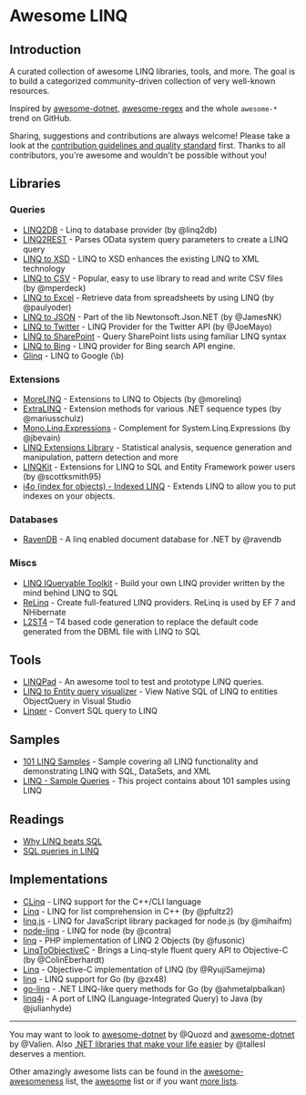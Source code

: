 <!--
  Title: Awesome LINQ
  Description: A curated list of amazingly awesome LINQ resources.
  Author: aloisdg
  -->

# Awesome LINQ

## Introduction

A curated collection of awesome LINQ libraries, tools, and more. The goal is to build a categorized community-driven collection of very well-known resources.

Inspired by [awesome-dotnet](https://github.com/quozd/awesome-dotnet), [awesome-regex](https://github.com/aloisdg/awesome-regex) and the whole `awesome-*` trend on GitHub.

Sharing, suggestions and contributions are always welcome! Please take a look at the [contribution guidelines and quality standard](https://github.com/aloisdg/awesome-linq/blob/master/CONTRIBUTING.md) first. Thanks to all contributors, you're awesome and wouldn't be possible without you!

## Libraries

### Queries

- [LINQ2DB][linq2db] - Linq to database provider (by @linq2db)
- [LINQ2REST][Linq2Rest] - Parses OData system query parameters to create a LINQ query
- [LINQ to XSD][XSD] -  LINQ to XSD enhances the existing LINQ to XML technology
- [LINQ to CSV][CSV] - Popular, easy to use library to read and write CSV files (by @mperdeck)
- [LINQ to Excel][Excel] - Retrieve data from spreadsheets by using LINQ (by @paulyoder)
- [LINQ to JSON][Json] - Part of the lib Newtonsoft.Json.NET (by @JamesNK)
- [LINQ to Twitter][Twitter] - LINQ Provider for the Twitter API (by @JoeMayo)
- [LINQ to SharePoint][SP] - Query SharePoint lists using familiar LINQ syntax
- [LINQ to Bing][Bing] - LINQ provider for Bing search API engine.
- [Glinq][Google] - LINQ to Google (\b)

[Google]: http://www.codeplex.com/glinq
[Bing]: https://linqtobing.codeplex.com
[XSD]: http://linqtoxsd.codeplex.com
[Json]: http://james.newtonking.com/json/help/html/LINQtoJSON.htm
[Excel]: https://github.com/paulyoder/LinqToExcel
[CSV]: https://github.com/mperdeck/LINQtoCSV
[Twitter]: https://github.com/JoeMayo/LinqToTwitter
[SP]: http://linqtosharepoint.codeplex.com
[Linq2Rest]: https://linq2rest.codeplex.com
[linq2db]: https://github.com/linq2db/linq2db

### Extensions

- [MoreLINQ](https://github.com/morelinq/MoreLINQ) - Extensions to LINQ to Objects  (by @morelinq)
- [ExtraLINQ](https://github.com/mariusschulz/ExtraLINQ) - Extension methods for various .NET sequence types (by @mariusschulz)
- [Mono.Linq.Expressions](https://github.com/jbevain/mono.linq.expressions) - Complement for System.Linq.Expressions (by @jbevain)
- [LINQ Extensions Library](https://linqlib.codeplex.com) - Statistical analysis, sequence generation and manipulation, pattern detection and more
- [LINQKit](https://github.com/scottksmith95/LINQKit) - Extensions for LINQ to SQL and Entity Framework power users (by @scottksmith95)
- [i4o (index for objects) - Indexed LINQ](http://i4o.codeplex.com) - Extends LINQ to allow you to put indexes on your objects.

### Databases

- [RavenDB](https://github.com/ravendb/ravendb) - A linq enabled document database for .NET by @ravendb

### Miscs

- [LINQ IQueryable Toolkit][IQueryableToolkit] - Build your own LINQ provider written by the mind behind LINQ to SQL
- [ReLinq][relinq] - Create full-featured LINQ providers. ReLinq is used by EF 7 and NHibernate
- [L2ST4][L2ST4] – T4 based code generation to replace the default code generated from the DBML file with LINQ to SQL

[IQueryableToolkit]: http://iqtoolkit.codeplex.com
[relinq]: http://relinq.codeplex.com
[L2ST4]: http://l2st4.codeplex.com

## Tools

- [LINQPad][LINQPad] - An awesome tool to test and prototype LINQ queries. 
- [LINQ to Entity query visualizer][Visu] - View Native SQL of LINQ to entities ObjectQuery in Visual Studio 
- [Linqer][Linqer] - Convert SQL query to LINQ

[LINQPad]: http://www.linqpad.net
[Linqer]: http://sqltolinq.com
[Visu]: https://visualstudiogallery.msdn.microsoft.com/99468ece-689b-481c-868c-19e00e0a4e69/

## Samples

- [101 LINQ Samples][101Samples] - Sample covering all LINQ functionality and demonstrating LINQ with SQL, DataSets, and XML
- [LINQ - Sample Queries][SampleQueries] - This project contains about 101 samples using LINQ

[101Samples]: https://code.msdn.microsoft.com/101-LINQ-Samples-3fb9811b
[SampleQueries]: https://code.msdn.microsoft.com/LINQ-Sample-Queries-13a42a54

## Readings

- [Why LINQ beats SQL](https://www.linqpad.net/WhyLINQBeatsSQL.aspx)
- [SQL queries in LINQ](http://www.codeducky.org/sql-queries-in-linq/)


## Implementations

- [CLinq](https://linqextensions.codeplex.com/) - LINQ support for the C++/CLI language
- [Linq](https://github.com/pfultz2/Linq) - LINQ for list comprehension in C++ (by @pfultz2)
- [linq.js](https://github.com/mihaifm/linq) - LINQ for JavaScript library packaged for node.js (by @mihaifm)
- [node-linq](https://github.com/contra/node-linq) - LINQ for node (by @contra)
- [linq](https://github.com/fusonic/linq) - PHP implementation of LINQ 2 Objects (by @fusonic)
- [LinqToObjectiveC](https://github.com/ColinEberhardt/LinqToObjectiveC) - Brings a Linq-style fluent query API to Objective-C (by @ColinEberhardt)
- [Linq](https://github.com/RyujiSamejima/Linq) - Objective-C implementation of LINQ (by @RyujiSamejima)
- [linq](https://github.com/zx48/linq) - LINQ support for Go (by @zx48)
- [go-linq](https://github.com/ahmetalpbalkan/go-linq) - .NET LINQ-like query methods for Go (by @ahmetalpbalkan)
- [linq4j](https://github.com/julianhyde/linq4j) - A port of LINQ (Language-Integrated Query) to Java (by @julianhyde)

---

You may want to look to [awesome-dotnet](https://github.com/quozd/awesome-dotnet) by @Quozd and [awesome-dotnet](https://github.com/Valien/awesome-dotnet) by @Valien. Also [.NET libraries that make your life easier](https://github.com/tallesl/.NET-libraries-that-make-your-life-easier) by @tallesl deserves a mention.

Other amazingly awesome lists can be found in the [awesome-awesomeness](https://github.com/bayandin/awesome-awesomeness) list, the [awesome](https://github.com/sindresorhus/awesome) list or if you want [more lists](https://github.com/jnv/lists).
